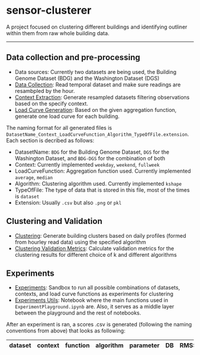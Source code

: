 # sensor-clusterer

A project focused on clustering different buildings and identifying outliner within them from raw whole building data.

---
## Data collection and pre-processing
- Data sources: Currently two datasets are being used, the Building Genome Dataset (BDG) and the Washington Dataset (DGS)
- [Data Collection](Preprocessing/preprocessing.ipynb): Read temporal dataset and make sure readings are resambpled by the hour.
- [Context Extraction](Preprocessing/context_extraction.ipynb): Generate resampled datasets filtering observations based on the specify context.
- [Load Curve Generation](Preprocessing/load_cuve_generation.ipynb): Based on the given aggregation function, generate one load curve for each building.

The naming format for all generated files is `DatasetName_Context_LoadCurveFunction_Algorithm_TypeOfFile.extension`. Each section is decribed as follows:
- DatasetName: `BDG` for the Building Genome Dataset, `DGS` for the Washington Dataset, and `BDG-DGS` for the combination of both
- Context: Currently implemented `weekday`, `weekend`, `fullweek`
- LoadCurveFunction: Aggregation function used. Currently implemented `average`, `median`
- Algorithm: Clustering algorithm used. Currently implemented `kshape`
- TypeOfFile: The type of data that is stored in this file, most of the times is `dataset`
- Extension: Usually `.csv` but also `.png` or `pkl`

## Clustering and Validation
- [Clustering](ClusteringAnalysis/ExperimentUtils.ipynb): Generate building clusters based on daily profiles (formed from hourley read data) using the specified algorithm
- [Clustering Validation Metrics](ClusteringAnalysis/ClusteringValidationMetrics.ipynb): Calculate validation metrics for the clustering results for different choice of k and different algorithms

## Experiments
- [Experiments](Experiments/ExperimentPlayground.ipynb): Sandbox to run all possible combinations of datasets, contexts, and load curve functions as experiments for clustering
- [Experiments Utils](Experiments/ExperimentUtils.ipynb): Notebook where the main functions used in `ExperimentPlayground.ipynb` are. Also, it serves as a middle layer between the playground and the rest of notebooks.

After an experiment is ran, a scores .csv is generated (following the naming conventions from above) that looks as following:

| dataset |	context	| function | algorithm | parameter | DB | RMSSTD | RS | XB | calinski_harabaz_score | cohesion | separation |
| --- | --- | --- | --- | --- | --- | --- | --- | --- | --- | --- | --- |


<!-- ---
Currently, the interactive Cluster Heatmap Library (InCHlib) implementation on buildings' sensor data is running in the following server

```
ssh -i "sensor-cluster-er.pem" ec2-user@ec2-13-229-153-29.ap-southeast-1.compute.amazonaws.com
```

You can contact Matias for the keyfile. -->
